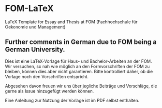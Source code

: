 # FOM-LaTeX

LaTeX Template for Essay and Thesis at FOM (Fachhochschule für Oekonomie und Management)

Further comments in German due to FOM being a German University.
-------------------------------------------------------------------

Dies ist eine LaTeX-Vorlage für Haus- und Bachelor-Arbeiten an der FOM. Wir versuchen, so nah wie möglich an den Formvorschriften der FOM zu bleiben, können dies aber nicht garantieren. Bitte kontrolliert daher, ob die Vorlage noch den Vorschriften entspricht. 

Abgesehen davon freuen wir uns über jegliche Beiträge und Vorschläge, die gerne als Issue hinzugefügt werden können.

Eine Anleitung zur Nutzung der Vorlage ist im PDF selbst enthalten.
